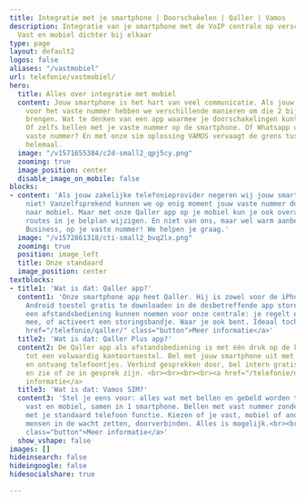 ```yaml
---
title: Integratie met je smartphone | Doorschakelen | Qaller | Vamos
description: Integratie van je smartphone met de VoIP centrale op verschillende manieren.
  Vast en mobiel dichter bij elkaar
type: page
layout: default2
logos: false
aliases: "/vastmobiel"
url: telefonie/vastmobiel/
hero:
  title: Alles over integratie met mobiel
  content: Jouw smartphone is het hart van veel communicatie. Als jouw zakelijke telefonieprovider
    voor het vaste nummer hebben we verschillende manieren om die 2 bij elkaar te
    brengen. Wat te denken van een app waarmee je doorschakelingen kunt beïnvloeden?
    Of zelfs bellen met je vaste nummer op de smartphone. Of Whatsapp op datzelfde
    vaste nummer? En met onze sim oplossing VAMOS vervaagt de grens tussen vast mobiel
    helemaal.
  image: "/v1571655384/c2d-small2_qpj5cy.png"
  zooming: true
  image_position: center
  disable_image_on_mobile: false
blocks:
- content: 'Als jouw zakelijke telefonieprovider negeren wij jouw smartphone zeker
    niet! Vanzelfsprekend kunnen we op enig moment jouw vaste nummer doorschakelen
    naar mobiel. Maar met onze Qaller app op je mobiel kun je ook overal bepaalde
    routes in je belplan wijzigen. En niet van ons, maar wel warm aanbevolen: Whatsapp
    Business, op je vaste nummer! We helpen je graag.'
  image: "/v1572861318/cti-small2_bvq2lx.png"
  zooming: true
  position: image_left
  title: Onze standaard
  image_position: center
textblocks:
- title1: 'Wat is dat: Qaller app?'
  content1: 'Onze smartphone app heet Qaller. Hij is zowel voor de iPhone als een
    Android toestel gratis te downloaden in de desbetreffende app store. Je zou het
    een afstandsbediening kunnen noemen voor onze centrale: je regelt er doorschakelingen
    mee, of activeert een storingsbandje. Waar je ook bent. Ideaal toch?<br><br><br><a
    href="/telefonie/qaller/" class="button">Meer informatie</a>'
  title2: 'Wat is dat: Qaller Plus app?'
  content2: De Qaller app als afstandsbediening is met één druk op de knop om te toveren
    tot een volwaardig kantoortoestel. Bel met jouw smartphone uit met je vaste nummer
    en ontvang telefoontjes. Verbind gesprekken door, bel intern gratis met collega’s
    en zie of ze in gesprek zijn. <br><br><br><br><a href="/telefonie/qaller/" class="button">Meer
    informatie</a>
  title3: 'Wat is dat: Vamos SIM?'
  content3: 'Stel je eens voor: alles wat met bellen en gebeld worden te maken heeft,
    vast en mobiel, samen in 1 smartphone. Bellen met vast nummer zonder app, gewoon
    met je standaard telefoon functie. Kiezen of je vast, mobiel of anoniem uitbelt,
    mensen in de wacht zetten, doorverbinden. Alles is mogelijk.<br><br><br><a href="/telefonie/vastmobielintegratie/"
    class="button">Meer informatie</a>'
  show_vshape: false
images: []
hideinsearch: false
hideingoogle: false
hidesocialshare: true

---
```

